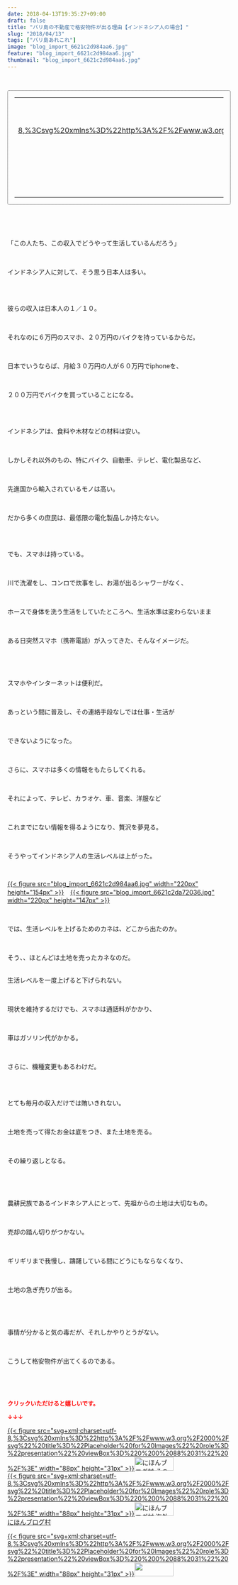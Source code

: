 ```yaml
---
date: 2018-04-13T19:35:27+09:00
draft: false
title: "バリ島の不動産で格安物件が出る理由【インドネシア人の場合】"
slug: "2018/04/13"
tags: ["バリ島あれこれ"]
image: "blog_import_6621c2d984aa6.jpg"
feature: "blog_import_6621c2d984aa6.jpg"
thumbnail: "blog_import_6621c2d984aa6.jpg"
---
```

<p> </p><div contenteditable="false" style="padding: 15px; border-radius: 4px; border: 1px dotted currentColor; border-image: none;"><table border="0" cellpadding="0" cellspacing="0" style="margin: 0px; table-layout: fixed;" width="100%">	<tbody width="100%">		<tr>			<td aligin="center" style="vertical-align: middle;" width="95"><span style="text-align: center; display: block;"><a href="affiliate.do?affiliateId=37079392" alt0="BlogAffiliate" target="_blank" rel="nofollow">{{< figure src="svg+xml;charset=utf-8,%3Csvg%20xmlns%3D%22http%3A%2F%2Fwww.w3.org%2F2000%2Fsvg%22%20title%3D%22Placeholder%20for%20Images%22%20role%3D%22presentation%22%20viewBox%3D%220%200%201%201%22%20%2F%3E"  >}}<noscript><img alt="稼げる人の常識、稼げない人の常識" border="0" data-img="affiliate" src="https://images-fe.ssl-images-amazon.com/images/I/51Ft8zEBpkL._SL160_.jpg" style="margin: 0px; vertical-align: middle; max-width: 95px;"></noscript></a></span></td>			<td style="line-height: 1.5; padding-left: 15px; vertical-align: middle;"><a href="affiliate.do?affiliateId=37079392" alt0="BlogAffiliate" target="_blank" rel="nofollow">稼げる人の常識、稼げない人の常識</a>			<div style="padding: 3px 0px;">1,200円</div>			<div style="font-size: 0.83em;">Amazon</div></td>		</tr>	</tbody></table></div><p> </p><p> </p><p>「この人たち、この収入でどうやって生活しているんだろう」</p><p> </p><p>インドネシア人に対して、そう思う日本人は多い。</p><p> </p><p><br/>彼らの収入は日本人の１／１０。</p><p> </p><p>それなのに６万円のスマホ、２０万円のバイクを持っているからだ。</p><p> </p><p>日本でいうならば、月給３０万円の人が６０万円でiphoneを、</p><p> </p><p>２００万円でバイクを買っていることになる。</p><p> </p><p><br/>インドネシアは、食料や木材などの材料は安い。</p><p> </p><p>しかしそれ以外のもの、特にバイク、自動車、テレビ、電化製品など、</p><p> </p><p>先進国から輸入されているモノは高い。</p><p> </p><p>だから多くの庶民は、最低限の電化製品しか持たない。</p><p> </p><p><br/>でも、スマホは持っている。</p><p> </p><p>川で洗濯をし、コンロで炊事をし、お湯が出るシャワーがなく、</p><p> </p><p>ホースで身体を洗う生活をしていたところへ、生活水準は変わらないまま</p><p> </p><p>ある日突然スマホ（携帯電話）が入ってきた、そんなイメージだ。</p><p> </p><p> </p><p>スマホやインターネットは便利だ。</p><p> </p><p>あっという間に普及し、その連絡手段なしでは仕事・生活が</p><p> </p><p>できないようになった。</p><p> </p><p>さらに、スマホは多くの情報をもたらしてくれる。</p><p> </p><p>それによって、テレビ、カラオケ、車、音楽、洋服など</p><p> </p><p>これまでにない情報を得るようになり、贅沢を夢見る。</p><p> </p><p>そうやってインドネシア人の生活レベルは上がった。</p><p> </p><p><a href="blog_import_6621c2d984aa6.jpg">{{< figure src="blog_import_6621c2d984aa6.jpg" width="220px" height="154px" >}}</a>　<a href="blog_import_6621c2da72036.jpg">{{< figure src="blog_import_6621c2da72036.jpg" width="220px" height="147px" >}}</a></p><p> </p><p>では、生活レベルを上げるためのカネは、どこから出たのか。</p><p> </p><p>そう、、ほとんどは土地を売ったカネなのだ。</p><p><br/>生活レベルを一度上げると下げられない。</p><p> </p><p>現状を維持するだけでも、スマホは通話料がかかり、</p><p> </p><p>車はガソリン代がかかる。</p><p> </p><p>さらに、機種変更もあるわけだ。</p><p> </p><p><br/>とても毎月の収入だけでは賄いきれない。</p><p> </p><p>土地を売って得たお金は底をつき、また土地を売る。</p><p> </p><p>その繰り返しとなる。</p><p> </p><p> </p><p>農耕民族であるインドネシア人にとって、先祖からの土地は大切なもの。</p><p> </p><p>売却の踏ん切りがつかない。</p><p> </p><p>ギリギリまで我慢し、躊躇している間にどうにもならなくなり、</p><p> </p><p>土地の急ぎ売りが出る。</p><p> </p><p> </p><p>事情が分かると気の毒だが、それしかやりとうがない。</p><p> </p><p>こうして格安物件が出てくるのである。</p><p> </p><p> </p><p><font color="#ff0000" size="2"><strong>クリックいただけると嬉しいです。</strong></font></p><p><font color="#ff0000" size="2"><strong>↓↓↓</strong></font></p><p><a href="ranking.html?p_cid=01260127" id="&amp;blogmura_banner" target="_blank">{{< figure src="svg+xml;charset=utf-8,%3Csvg%20xmlns%3D%22http%3A%2F%2Fwww.w3.org%2F2000%2Fsvg%22%20title%3D%22Placeholder%20for%20Images%22%20role%3D%22presentation%22%20viewBox%3D%220%200%2088%2031%22%20%2F%3E" width="88px" height="31px" >}}<noscript><img alt="にほんブログ村 その他生活ブログ 不動産投資へ" border="0" height="31" src="https://img-proxy.blog-video.jp/images?url=http%3A%2F%2Flife.blogmura.com%2Fhudousantoushi%2Fimg%2Fhudousantoushi88_31.gif" width="88"></noscript></a><br/><a href="ranking.html?p_cid=01260127" target="_blank">{{< figure src="svg+xml;charset=utf-8,%3Csvg%20xmlns%3D%22http%3A%2F%2Fwww.w3.org%2F2000%2Fsvg%22%20title%3D%22Placeholder%20for%20Images%22%20role%3D%22presentation%22%20viewBox%3D%220%200%2088%2031%22%20%2F%3E" width="88px" height="31px" >}}<noscript><img alt="にほんブログ村 海外生活ブログ バリ島情報へ" border="0" height="31" src="https://img-proxy.blog-video.jp/images?url=http%3A%2F%2Foverseas.blogmura.com%2Fbali%2Fimg%2Fbali88_31.gif" width="88"></noscript></a><br/><a href="ranking.html?p_cid=01260127" target="_blank">にほんブログ村</a></p><p><a href="link.php?1804582" title="人気ブログランキングへ">{{< figure src="svg+xml;charset=utf-8,%3Csvg%20xmlns%3D%22http%3A%2F%2Fwww.w3.org%2F2000%2Fsvg%22%20title%3D%22Placeholder%20for%20Images%22%20role%3D%22presentation%22%20viewBox%3D%220%200%2088%2031%22%20%2F%3E" width="88px" height="31px" >}}<noscript><img border="0" height="31" src="https://blog.with2.net/img/banner/banner_22.gif" width="88"></noscript></a></p><p> </p>

